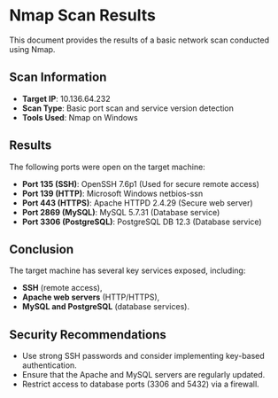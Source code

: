 # Nmap Scan Results

This document provides the results of a basic network scan conducted using Nmap.

## Scan Information
- **Target IP**: 10.136.64.232
- **Scan Type**: Basic port scan and service version detection
- **Tools Used**: Nmap on Windows

## Results
The following ports were open on the target machine:

- **Port 135 (SSH)**: OpenSSH 7.6p1 (Used for secure remote access)
- **Port 139 (HTTP)**: Microsoft Windows netbios-ssn
- **Port 443 (HTTPS)**: Apache HTTPD 2.4.29 (Secure web server)
- **Port 2869 (MySQL)**: MySQL 5.7.31 (Database service)
- **Port 3306 (PostgreSQL)**: PostgreSQL DB 12.3 (Database service)

## Conclusion

The target machine has several key services exposed, including:
- **SSH** (remote access),
- **Apache web servers** (HTTP/HTTPS),
- **MySQL and PostgreSQL** (database services).

## Security Recommendations
- Use strong SSH passwords and consider implementing key-based authentication.
- Ensure that the Apache and MySQL servers are regularly updated.
- Restrict access to database ports (3306 and 5432) via a firewall.
